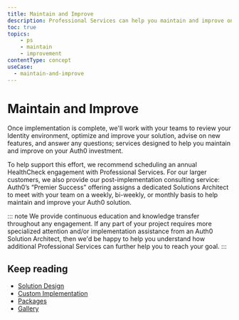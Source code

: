 ```yaml
---
title: Maintain and Improve
description: Professional Services can help you maintain and improve on your Auth0 investment
toc: true
topics:
    - ps
    - maintain
    - improvement
contentType: concept
useCase:
  - maintain-and-improve
---
```

# Maintain and Improve

Once implementation is complete, we'll work with your teams to review your Identity environment, optimize and improve your solution, advise on new features, and answer any questions; services designed to help you maintain and improve on your Auth0 investment. 

To help support this effort, we recommend scheduling an annual HealthCheck engagement with Professional Services. For our larger customers, we also provide our post-implementation consulting service: Auth0’s “Premier Success” offering assigns a dedicated Solutions Architect to meet with your team on a weekly, bi-weekly, or monthly basis to help maintain and improve your Auth0 solution. 
 
::: note
We provide continuous education and knowledge transfer throughout any engagement. If any part of your project requires more specialized attention and/or implementation assistance from an Auth0 Solution Architect, then we'd be happy to help you understand how additional Professional Services can further help you to reach your goal.
:::

## Keep reading

* [Solution Design](/services/solution-design)
* [Custom Implementation](/services/custom-implementation)
* [Packages](/services/packages)
* [Gallery](/services/gallery)
 


